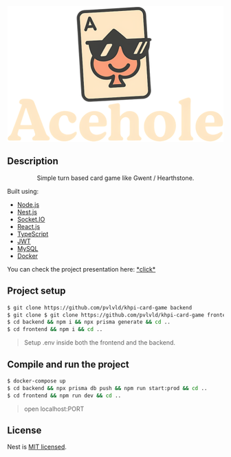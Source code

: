 <p align="center">
<img src="https://github.com/pvlvld/khpi-card-game/blob/main/assets/AceHole-logo.png"</img>
</p>

## Description
  <p align="center">Simple turn based card game like Gwent / Hearthstone.</p>
  <p>Built using:
    <ul>
      <li><a href="http://nodejs.org" target="_blank">Node.js</a></li>
      <li><a href="https://nestjs.com/" target="_blank">Nest.js</a></li>
      <li><a href="https://socket.io/" target="_blank">Socket.IO</a></li>
      <li><a href="https://react.dev/" target="_blank">React.js</a></li>
      <li><a href="https://www.typescriptlang.org/" target="_blank">TypeScript</a></li>
      <li><a href="https://jwt.io/" target="_blank">JWT</a></li>
      <li><a href="https://www.mysql.com/" target="_blank">MySQL</a></li>
      <li><a href="https://www.docker.com/" target="_blank">Docker</a></li>
    </ul>
  </p>

  <p>You can check the project presentation here: <a href="https://drive.google.com/file/d/1taWCc2RVPy1lwjAUHKR2p-sYRkU1T1H1/view?usp=drive_link">*click*</a></p>

## Project setup

```bash
$ git clone https://github.com/pvlvld/khpi-card-game backend
$ git clone $ git clone https://github.com/pvlvld/khpi-card-game frontend
$ cd backend && npm i && npx prisma generate && cd ..
$ cd frontend && npm i && cd ..
```
> Setup .env inside both the frontend and the backend. 

## Compile and run the project

```bash
$ docker-compose up
$ cd backend && npx prisma db push && npm run start:prod && cd ..
$ cd frontend && npm run dev && cd ..
```
> open localhost:PORT

## License

Nest is [MIT licensed](https://github.com/nestjs/nest/blob/master/LICENSE).
